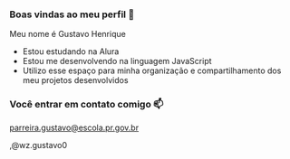 ### Boas vindas ao meu perfil 💙

Meu nome é Gustavo Henrique

- Estou estudando na Alura
- Estou me desenvolvendo na linguagem JavaScript
- Utilizo esse espaço para minha organização e compartilhamento dos meu projetos desenvolvidos

### Você entrar em contato comigo 📫

parreira.gustavo@escola.pr.gov.br

 ,@wz.gustavo0
